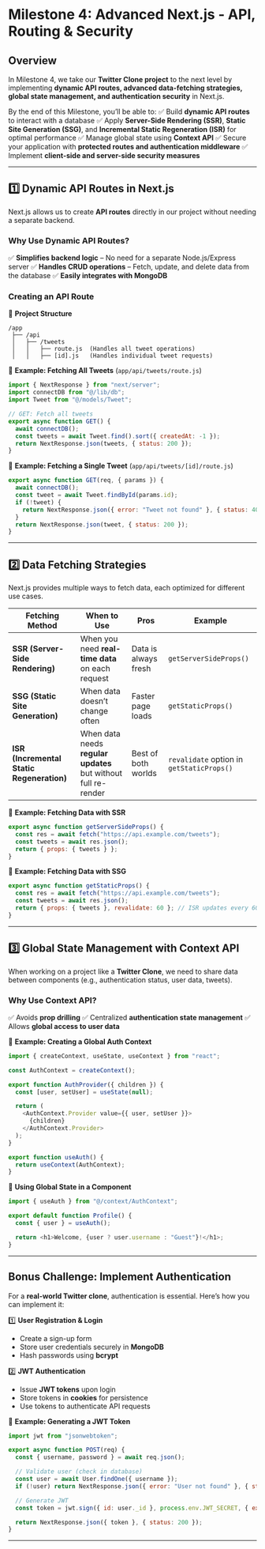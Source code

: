 # **Milestone 4: Advanced Next.js - API, Routing & Security**

## **Overview**
In Milestone 4, we take our **Twitter Clone project** to the next level by implementing **dynamic API routes, advanced data-fetching strategies, global state management, and authentication security** in Next.js.

By the end of this Milestone, you’ll be able to:
✅ Build **dynamic API routes** to interact with a database
✅ Apply **Server-Side Rendering (SSR)**, **Static Site Generation (SSG)**, and **Incremental Static Regeneration (ISR)** for optimal performance
✅ Manage global state using **Context API**
✅ Secure your application with **protected routes and authentication middleware**
✅ Implement **client-side and server-side security measures**

---

## **1️⃣ Dynamic API Routes in Next.js**
Next.js allows us to create **API routes** directly in our project without needing a separate backend.

### **Why Use Dynamic API Routes?**
✅ **Simplifies backend logic** – No need for a separate Node.js/Express server
✅ **Handles CRUD operations** – Fetch, update, and delete data from the database
✅ **Easily integrates with MongoDB**

### **Creating an API Route**
📁 **Project Structure**
```
/app
 ├── /api
 │   ├── /tweets
 │   │   ├── route.js  (Handles all tweet operations)
 │   │   ├── [id].js   (Handles individual tweet requests)
```

📌 **Example: Fetching All Tweets** (`app/api/tweets/route.js`)
```js
import { NextResponse } from "next/server";
import connectDB from "@/lib/db";
import Tweet from "@/models/Tweet";

// GET: Fetch all tweets
export async function GET() {
  await connectDB();
  const tweets = await Tweet.find().sort({ createdAt: -1 });
  return NextResponse.json(tweets, { status: 200 });
}
```

📌 **Example: Fetching a Single Tweet** (`app/api/tweets/[id]/route.js`)
```js
export async function GET(req, { params }) {
  await connectDB();
  const tweet = await Tweet.findById(params.id);
  if (!tweet) {
    return NextResponse.json({ error: "Tweet not found" }, { status: 404 });
  }
  return NextResponse.json(tweet, { status: 200 });
}
```

---

## **2️⃣ Data Fetching Strategies**
Next.js provides multiple ways to fetch data, each optimized for different use cases.

| Fetching Method | When to Use | Pros | Example |
|----------------|------------|------|---------|
| **SSR (Server-Side Rendering)** | When you need **real-time data** on each request | Data is always fresh | `getServerSideProps()` |
| **SSG (Static Site Generation)** | When data doesn’t change often | Faster page loads | `getStaticProps()` |
| **ISR (Incremental Static Regeneration)** | When data needs **regular updates** but without full re-render | Best of both worlds | `revalidate` option in `getStaticProps()` |

📌 **Example: Fetching Data with SSR**
```js
export async function getServerSideProps() {
  const res = await fetch("https://api.example.com/tweets");
  const tweets = await res.json();
  return { props: { tweets } };
}
```

📌 **Example: Fetching Data with SSG**
```js
export async function getStaticProps() {
  const res = await fetch("https://api.example.com/tweets");
  const tweets = await res.json();
  return { props: { tweets }, revalidate: 60 }; // ISR updates every 60 seconds
}
```

---

## **3️⃣ Global State Management with Context API**
When working on a project like a **Twitter Clone**, we need to share data between components (e.g., authentication status, user data, tweets).

### **Why Use Context API?**
✅ Avoids **prop drilling**
✅ Centralized **authentication state management**
✅ Allows **global access to user data**

📌 **Example: Creating a Global Auth Context**
```js
import { createContext, useState, useContext } from "react";

const AuthContext = createContext();

export function AuthProvider({ children }) {
  const [user, setUser] = useState(null);

  return (
    <AuthContext.Provider value={{ user, setUser }}>
      {children}
    </AuthContext.Provider>
  );
}

export function useAuth() {
  return useContext(AuthContext);
}
```

📌 **Using Global State in a Component**
```js
import { useAuth } from "@/context/AuthContext";

export default function Profile() {
  const { user } = useAuth();

  return <h1>Welcome, {user ? user.username : "Guest"}!</h1>;
}
```

---

## **Bonus Challenge: Implement Authentication**
For a **real-world Twitter clone**, authentication is essential. Here’s how you can implement it:

1️⃣ **User Registration & Login**
- Create a sign-up form
- Store user credentials securely in **MongoDB**
- Hash passwords using **bcrypt**

2️⃣ **JWT Authentication**
- Issue **JWT tokens** upon login
- Store tokens in **cookies** for persistence
- Use tokens to authenticate API requests

📌 **Example: Generating a JWT Token**
```js
import jwt from "jsonwebtoken";

export async function POST(req) {
  const { username, password } = await req.json();

  // Validate user (check in database)
  const user = await User.findOne({ username });
  if (!user) return NextResponse.json({ error: "User not found" }, { status: 404 });

  // Generate JWT
  const token = jwt.sign({ id: user._id }, process.env.JWT_SECRET, { expiresIn: "1h" });

  return NextResponse.json({ token }, { status: 200 });
}
```

---
